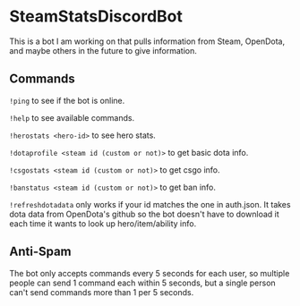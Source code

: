 # SteamStatsDiscordBot
This is a bot I am working on that pulls information from Steam, OpenDota, and maybe others in the future to give information.
## Commands
`!ping` to see if the bot is online.

`!help` to see available commands.

`!herostats <hero-id>` to see hero stats.

`!dotaprofile <steam id (custom or not)>` to get basic dota info.

`!csgostats <steam id (custom or not)>` to get csgo info.

`!banstatus <steam id (custom or not)>` to get ban info.

`!refreshdotadata` only works if your id matches the one in auth.json. It takes dota data from OpenDota's github so the bot doesn't have to download it each time it wants to look up hero/item/ability info. 

## Anti-Spam
The bot only accepts commands every 5 seconds for each user, so multiple people can send 1 command each within 5 seconds, but a single person can't send commands more than 1 per 5 seconds.
